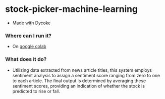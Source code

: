 # stock-picker-machine-learning
* Made with [Dycoke](https://github.com/dycoke)
### Where can I run it?
* On [google colab](https://colab.research.google.com/drive/1R4l_DjHPPNvUS7OHZ1hU1AbboQ6pB4KQ?usp=sharing)

### What does it do?
* Utilizing data extracted from news article titles, this system employs sentiment analysis to assign a sentiment score ranging from zero to one to each article. The final output is determined by averaging these sentiment scores, providing an indication of whether the stock is predicted to rise or fall.
